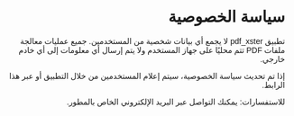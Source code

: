<!DOCTYPE html>
<html lang="ar">
<head>
  <meta charset="UTF-8">
  <title>سياسة الخصوصية لتطبيق pdf_xster</title>
  <style>
    body { font-family: Arial, sans-serif; direction: rtl; margin: 30px; }
  </style>
</head>
<body>
  <h1>سياسة الخصوصية</h1>
  <p>
    تطبيق pdf_xster لا يجمع أي بيانات شخصية من المستخدمين. جميع عمليات معالجة ملفات PDF تتم محليًا على جهاز المستخدم ولا يتم إرسال أي معلومات إلى أي خادم خارجي.
  </p>
  <p>
    إذا تم تحديث سياسة الخصوصية، سيتم إعلام المستخدمين من خلال التطبيق أو عبر هذا الرابط.
  </p>
  <p>
    للاستفسارات: يمكنك التواصل عبر البريد الإلكتروني الخاص بالمطور.
  </p>
</body>
</html>
